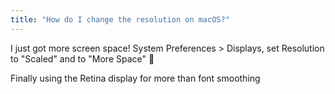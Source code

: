 ```yaml
---
title: "How do I change the resolution on macOS?"
---
```


I just got more screen space! System Preferences > Displays, set Resolution to "Scaled"  and to "More Space" 🎉

Finally using the Retina display for more than font smoothing
